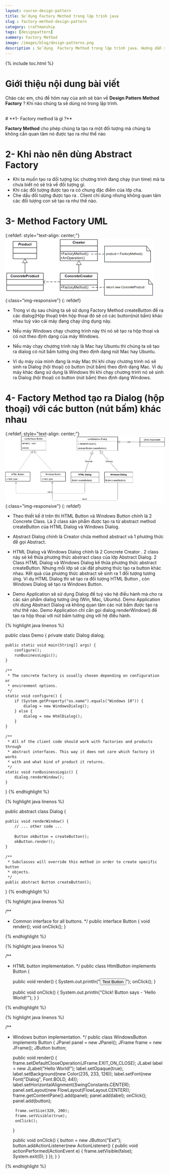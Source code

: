 ```yaml
---
layout: course-design-pattern
title: Sử dụng Factory Method trong lập trình java
slug : factory-method-design-pattern
category: craftmanship
tags: [designpattern]
summery: Factory Method
image: /images/blog/design-patterns.png
description : Sử dụng  Factory Method trong lập trình java. Hướng dẫn sử dụng  Factory Method trong học lập trình java thông qua các ví dụ. Hiểu nguyên lý  khi nào sử dụng  Factory Method trong lập trình.
---
```


{% include toc.html %}

# **Giới thiệu nội dung bài viết**

Chào các em, chủ đề hôm nay của anh sẽ bàn về <b>Design Pattern</b> <b>Method Factory</b> ? Khi nào chúng ta sẽ dùng nó trong lập trình.

<br>
# **1- Factory method là gì ?**

<b>Factory Method</b> cho phép chúng ta tạo ra một đối tượng mà chúng ta không cần quan tâm nó được tạo ra như thế nào

# **2- Khi nào nên dùng Abstract Factory**

- Khi ta muốn tạo ra đối tượng lúc chương trình đang chạy (run time) mà ta chưa biết nó sẽ trả về đối tượng gì.
- Khi các đối tượng được tạo ra có chung đặc điểm của lớp cha.
- Che dấu đối tượng được tạo ra . Client chỉ dùng nhưng không quan tâm các đối tượng con sẽ tạo ra như thế nào.



# **3- Method Factory UML**

{:refdef: style="text-align: center;"}
![Method Factory UML ](/images/post/designpattern/methodfactoryuml.gif){:class="img-responsive"}
{: refdef}

- Trong ví dụ sau chúng ta sẽ sử dụng Factory Method createButton để ra các dialog(Hộp thoại) trên hộp thoại đó sẽ có các button(nút bấm) khác nhau tuỳ vào cái máy đang chạy ứng dụng này.

- Nếu máy Windows chạy chương trình này thì nó sẽ tạo ra hộp thoại và có nút theo định dạng của máy Windows.

- Nếu máy chạy chương trình này là Mac hay Ubuntu thì chúng ta sẽ tạo ra dialog có nút bấm tương ứng theo định dạng nút Mac hay Ubuntu.

- Ví dụ máy của mình đang là máy Mac thì khi chạy chương trình nó sẽ sinh ra Dialog (hội thoại) có button (nút bấm) theo định dạng Mac. Ví dụ máy khác đang sử dụng là Windows thì khi chạy chương trình nó sẽ sinh ra Dialog (hội thoại) có button (nút bấm) theo định dạng Windows.

# **4- Factory Method tạo ra Dialog (hộp thoại) với các button (nút bấm) khác nhau**

{:refdef: style="text-align: center;"}
![Method Factory  ](/images/post/designpattern/factorymethod.png){:class="img-responsive"}
{: refdef}

- Theo thiết kế ở trên thì HTML Button và Windows Button chính là 2 Concrete Class. Là 2 class sản phẩm được tạo ra từ abstract method createButton của HTML Dialog và Windows Dialog.

- Abstract Dialog chính là Creator chứa method abstract và 1 phương thức để gọi Abstract.

- HTML Dialog và Windows Dialog chính là 2 Concrete Creator . 2 class này sẽ kế thừa phương thức abstract class của lớp Abstract Dialog. 2 Class HTML Dialog và Windows Dialog kế thừa phương thức abstract createButton. Nhưng mỗi lớp sẽ cài đặt phương thức tạo ra button khác nhau. Kết quả của phương thức abstract sẽ sinh ra 1 đối tượng tương ứng. Ví dụ HTML Dialog thì sẽ tạo ra đối tượng HTML Button , còn Windows Dialog sẽ tạo ra Windows Button.

- Demo Application sẽ sử dụng Dialog để tuỳ vào hệ điều hành mà cho ra các sản phẩm dialog tương ứng (Win, Mac, Ubuntu). Demo Application chỉ dùng Abstract Dialog và không quan tâm các nút bấm được tạo ra như thế nào. Demo Application chỉ cần gọi dialog.renderWindow() để tạo ra hộp thoại với nút bấm tương ứng với hệ điều hành.

{% highlight java  linenos %}

public class Demo {
    private static Dialog dialog;

    public static void main(String[] args) {
        configure();
        runBusinessLogic();
    }

    /**
     * The concrete factory is usually chosen depending on configuration or
     * environment options.
     */
    static void configure() {
        if (System.getProperty("os.name").equals("Windows 10")) {
            dialog = new WindowsDialog();
        } else {
            dialog = new HtmlDialog();
        }
    }

    /**
     * All of the client code should work with factories and products through
     * abstract interfaces. This way it does not care which factory it works
     * with and what kind of product it returns.
     */
    static void runBusinessLogic() {
        dialog.renderWindow();
    }
}
{% endhighlight %}


{% highlight java  linenos %}

public abstract class Dialog {

    public void renderWindow() {
        // ... other code ...

        Button okButton = createButton();
        okButton.render();
    }

    /**
     * Subclasses will override this method in order to create specific button
     * objects.
     */
    public abstract Button createButton();
}
{% endhighlight %}

{% highlight java  linenos %}

/**
 * Common interface for all buttons.
 */
public interface Button {
    void render();
    void onClick();
}

{% endhighlight %}


{% highlight java  linenos %}

/**
 * HTML button implementation.
 */
public class HtmlButton implements Button {

    public void render() {
        System.out.println("<button>Test Button</button>");
        onClick();
    }

    public void onClick() {
        System.out.println("Click! Button says - 'Hello World!'");
    }
}

{% endhighlight %}

{% highlight java  linenos %}

/**
 * Windows button implementation.
 */
public class WindowsButton implements Button {
    JPanel panel = new JPanel();
    JFrame frame = new JFrame();
    JButton button;

    public void render() {
        frame.setDefaultCloseOperation(JFrame.EXIT_ON_CLOSE);
        JLabel label = new JLabel("Hello World!");
        label.setOpaque(true);
        label.setBackground(new Color(235, 233, 126));
        label.setFont(new Font("Dialog", Font.BOLD, 44));
        label.setHorizontalAlignment(SwingConstants.CENTER);
        panel.setLayout(new FlowLayout(FlowLayout.CENTER));
        frame.getContentPane().add(panel);
        panel.add(label);
        onClick();
        panel.add(button);

        frame.setSize(320, 200);
        frame.setVisible(true);
        onClick();
    }

    public void onClick() {
        button = new JButton("Exit");
        button.addActionListener(new ActionListener() {
            public void actionPerformed(ActionEvent e) {
                frame.setVisible(false);
                System.exit(0);
            }
        });
    }
}

{% endhighlight %}
